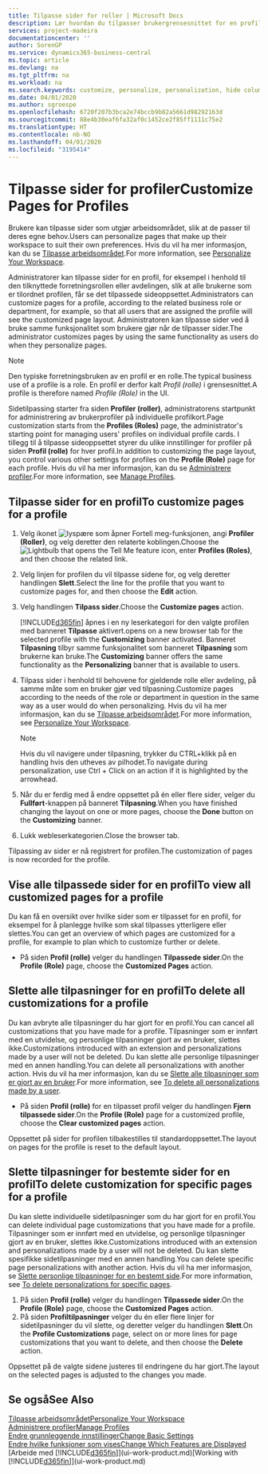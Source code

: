 ```yaml
---
title: Tilpasse sider for roller | Microsoft Docs
description: Lær hvordan du tilpasser brukergrensesnittet for en profil (rolle), slik at alle brukere som har tilordnet rollen, ser et tilpasset arbeidsområde.
services: project-madeira
documentationcenter: ''
author: SorenGP
ms.service: dynamics365-business-central
ms.topic: article
ms.devlang: na
ms.tgt_pltfrm: na
ms.workload: na
ms.search.keywords: customize, personalize, personalization, hide columns, remove fields, move fields
ms.date: 04/01/2020
ms.author: sgroespe
ms.openlocfilehash: 6720f207b3bca2e74bccb9b82a5661d98292163d
ms.sourcegitcommit: 88e4b30eaf6fa32af0c1452ce2f85ff1111c75e2
ms.translationtype: HT
ms.contentlocale: nb-NO
ms.lasthandoff: 04/01/2020
ms.locfileid: "3195414"
---
```

# <a name="customize-pages-for-profiles"></a><span data-ttu-id="a862b-103">Tilpasse sider for profiler</span><span class="sxs-lookup"><span data-stu-id="a862b-103">Customize Pages for Profiles</span></span>
<span data-ttu-id="a862b-104">Brukere kan tilpasse sider som utgjør arbeidsområdet, slik at de passer til deres egne behov.</span><span class="sxs-lookup"><span data-stu-id="a862b-104">Users can personalize pages that make up their workspace to suit their own preferences.</span></span> <span data-ttu-id="a862b-105">Hvis du vil ha mer informasjon, kan du se [Tilpasse arbeidsområdet](ui-personalization-user.md).</span><span class="sxs-lookup"><span data-stu-id="a862b-105">For more information, see [Personalize Your Workspace](ui-personalization-user.md).</span></span>

<span data-ttu-id="a862b-106">Administratorer kan tilpasse sider for en profil, for eksempel i henhold til den tilknyttede forretningsrollen eller avdelingen, slik at alle brukerne som er tilordnet profilen, får se det tilpassede sideoppsettet.</span><span class="sxs-lookup"><span data-stu-id="a862b-106">Administrators can customize pages for a profile, according to the related business role or department, for example, so that all users that are assigned the profile will see the customized page layout.</span></span> <span data-ttu-id="a862b-107">Administratoren kan tilpasse sider ved å bruke samme funksjonalitet som brukere gjør når de tilpasser sider.</span><span class="sxs-lookup"><span data-stu-id="a862b-107">The administrator customizes pages by using the same functionality as users do when they personalize pages.</span></span>

> [!NOTE]
> <span data-ttu-id="a862b-108">Den typiske forretningsbruken av en profil er en rolle.</span><span class="sxs-lookup"><span data-stu-id="a862b-108">The typical business use of a profile is a role.</span></span> <span data-ttu-id="a862b-109">En profil er derfor kalt *Profil (rolle)* i grensesnittet.</span><span class="sxs-lookup"><span data-stu-id="a862b-109">A profile is therefore named *Profile (Role)* in the UI.</span></span>

<span data-ttu-id="a862b-110">Sidetilpassing starter fra siden **Profiler (roller)**, administratorens startpunkt for administrering av brukerprofiler på individuelle profilkort.</span><span class="sxs-lookup"><span data-stu-id="a862b-110">Page customization starts from the **Profiles (Roles)** page, the administrator's starting point for managing users' profiles on individual profile cards.</span></span> <span data-ttu-id="a862b-111">I tillegg til å tilpasse sideoppsettet styrer du ulike innstillinger for profiler på siden **Profil (rolle)** for hver profil.</span><span class="sxs-lookup"><span data-stu-id="a862b-111">In addition to customizing the page layout, you control various other settings for profiles on the **Profile (Role)** page for each profile.</span></span> <span data-ttu-id="a862b-112">Hvis du vil ha mer informasjon, kan du se [Administrere profiler](admin-users-profiles-roles.md).</span><span class="sxs-lookup"><span data-stu-id="a862b-112">For more information, see [Manage Profiles](admin-users-profiles-roles.md).</span></span>

## <a name="to-customize-pages-for-a-profile"></a><span data-ttu-id="a862b-113">Tilpasse sider for en profil</span><span class="sxs-lookup"><span data-stu-id="a862b-113">To customize pages for a profile</span></span>
1. <span data-ttu-id="a862b-114">Velg ikonet ![lyspære som åpner Fortell meg-funksjonen](media/ui-search/search_small.png "Fortell hva du vil gjøre"), angi **Profiler (Roller)**, og velg deretter den relaterte koblingen.</span><span class="sxs-lookup"><span data-stu-id="a862b-114">Choose the ![Lightbulb that opens the Tell Me feature](media/ui-search/search_small.png "Tell me what you want to do") icon, enter **Profiles (Roles)**, and then choose the related link.</span></span>
2. <span data-ttu-id="a862b-115">Velg linjen for profilen du vil tilpasse sidene for, og velg deretter handlingen **Slett**.</span><span class="sxs-lookup"><span data-stu-id="a862b-115">Select the line for the profile that you want to customize pages for, and then choose the **Edit** action.</span></span>
3. <span data-ttu-id="a862b-116">Velg handlingen **Tilpass sider**.</span><span class="sxs-lookup"><span data-stu-id="a862b-116">Choose the **Customize pages** action.</span></span>

    [!INCLUDE[d365fin](includes/d365fin_md.md)] <span data-ttu-id="a862b-117">åpnes i en ny leserkategori for den valgte profilen med banneret **Tilpasse** aktivert.</span><span class="sxs-lookup"><span data-stu-id="a862b-117">opens on a new browser tab for the selected profile with the **Customizing** banner activated.</span></span> <span data-ttu-id="a862b-118">Banneret **Tilpasning** tilbyr samme funksjonalitet som banneret **Tilpasning** som brukerne kan bruke.</span><span class="sxs-lookup"><span data-stu-id="a862b-118">The **Customizing** banner offers the same functionality as the **Personalizing** banner that is available to users.</span></span>

4. <span data-ttu-id="a862b-119">Tilpass sider i henhold til behovene for gjeldende rolle eller avdeling, på samme måte som en bruker gjør ved tilpasning.</span><span class="sxs-lookup"><span data-stu-id="a862b-119">Customize pages according to the needs of the role or department in question in the same way as a user would do when personalizing.</span></span> <span data-ttu-id="a862b-120">Hvis du vil ha mer informasjon, kan du se [Tilpasse arbeidsområdet](ui-personalization-user.md).</span><span class="sxs-lookup"><span data-stu-id="a862b-120">For more information, see [Personalize Your Workspace](ui-personalization-user.md).</span></span>

    > [!NOTE]
    > <span data-ttu-id="a862b-121">Hvis du vil navigere under tilpasning, trykker du CTRL+klikk på en handling hvis den utheves av pilhodet.</span><span class="sxs-lookup"><span data-stu-id="a862b-121">To navigate during personalization, use Ctrl + Click on an action if it is highlighted by the arrowhead.</span></span>

5. <span data-ttu-id="a862b-122">Når du er ferdig med å endre oppsettet på én eller flere sider, velger du **Fullført**-knappen på banneret **Tilpasning**.</span><span class="sxs-lookup"><span data-stu-id="a862b-122">When you have finished changing the layout on one or more pages, choose the **Done** button on the **Customizing** banner.</span></span>
6. <span data-ttu-id="a862b-123">Lukk webleserkategorien.</span><span class="sxs-lookup"><span data-stu-id="a862b-123">Close the browser tab.</span></span>

<span data-ttu-id="a862b-124">Tilpassing av sider er nå registrert for profilen.</span><span class="sxs-lookup"><span data-stu-id="a862b-124">The customization of pages is now recorded for the profile.</span></span>

## <a name="to-view-all-customized-pages-for-a-profile"></a><span data-ttu-id="a862b-125">Vise alle tilpassede sider for en profil</span><span class="sxs-lookup"><span data-stu-id="a862b-125">To view all customized pages for a profile</span></span>
<span data-ttu-id="a862b-126">Du kan få en oversikt over hvilke sider som er tilpasset for en profil, for eksempel for å planlegge hvilke som skal tilpasses ytterligere eller slettes.</span><span class="sxs-lookup"><span data-stu-id="a862b-126">You can get an overview of which pages are customized for a profile, for example to plan which to customize further or delete.</span></span>

- <span data-ttu-id="a862b-127">På siden **Profil (rolle)** velger du handlingen **Tilpassede sider**.</span><span class="sxs-lookup"><span data-stu-id="a862b-127">On the **Profile (Role)** page, choose the **Customized Pages** action.</span></span>

## <a name="to-delete-all-customizations-for-a-profile"></a><span data-ttu-id="a862b-128">Slette alle tilpasninger for en profil</span><span class="sxs-lookup"><span data-stu-id="a862b-128">To delete all customizations for a profile</span></span>
<span data-ttu-id="a862b-129">Du kan avbryte alle tilpasninger du har gjort for en profil.</span><span class="sxs-lookup"><span data-stu-id="a862b-129">You can cancel all customizations that you have made for a profile.</span></span> <span data-ttu-id="a862b-130">Tilpasninger som er innført med en utvidelse, og personlige tilpasninger gjort av en bruker, slettes ikke.</span><span class="sxs-lookup"><span data-stu-id="a862b-130">Customizations introduced with an extension and personalizations made by a user will not be deleted.</span></span> <span data-ttu-id="a862b-131">Du kan slette alle personlige tilpasninger med en annen handling.</span><span class="sxs-lookup"><span data-stu-id="a862b-131">You can delete all personalizations with another action.</span></span> <span data-ttu-id="a862b-132">Hvis du vil ha mer informasjon, kan du se [Slette alle tilpasninger som er gjort av en bruker](admin-users-profiles-roles.md#to-delete-all-personalizations-made-by-a-user).</span><span class="sxs-lookup"><span data-stu-id="a862b-132">For more information, see [To delete all personalizations made by a user](admin-users-profiles-roles.md#to-delete-all-personalizations-made-by-a-user).</span></span>

- <span data-ttu-id="a862b-133">På siden **Profil (rolle)** for en tilpasset profil velger du handlingen **Fjern tilpassede sider**.</span><span class="sxs-lookup"><span data-stu-id="a862b-133">On the **Profile (Role)** page for a customized profile, choose the **Clear customized pages** action.</span></span>

<span data-ttu-id="a862b-134">Oppsettet på sider for profilen tilbakestilles til standardoppsettet.</span><span class="sxs-lookup"><span data-stu-id="a862b-134">The layout on pages for the profile is reset to the default layout.</span></span>  

## <a name="to-delete-customization-for-specific-pages-for-a-profile"></a><span data-ttu-id="a862b-135">Slette tilpasninger for bestemte sider for en profil</span><span class="sxs-lookup"><span data-stu-id="a862b-135">To delete customization for specific pages for a profile</span></span>
<span data-ttu-id="a862b-136">Du kan slette individuelle sidetilpasninger som du har gjort for en profil.</span><span class="sxs-lookup"><span data-stu-id="a862b-136">You can delete individual page customizations that you have made for a profile.</span></span> <span data-ttu-id="a862b-137">Tilpasninger som er innført med en utvidelse, og personlige tilpasninger gjort av en bruker, slettes ikke.</span><span class="sxs-lookup"><span data-stu-id="a862b-137">Customizations introduced with an extension and personalizations made by a user will not be deleted.</span></span> <span data-ttu-id="a862b-138">Du kan slette spesifikke sidetilpasninger med en annen handling.</span><span class="sxs-lookup"><span data-stu-id="a862b-138">You can delete specific page personalizations with another action.</span></span> <span data-ttu-id="a862b-139">Hvis du vil ha mer informasjon, se [Slette personlige tilpasninger for en bestemt side](admin-users-profiles-roles.md#to-delete-personalizations-for-specific-pages).</span><span class="sxs-lookup"><span data-stu-id="a862b-139">For more information, see [To delete personalizations for specific pages](admin-users-profiles-roles.md#to-delete-personalizations-for-specific-pages).</span></span>

1. <span data-ttu-id="a862b-140">På siden **Profil (rolle)** velger du handlingen **Tilpassede sider**.</span><span class="sxs-lookup"><span data-stu-id="a862b-140">On the **Profile (Role)** page, choose the **Customized Pages** action.</span></span>
2. <span data-ttu-id="a862b-141">På siden **Profiltilpasninger** velger du én eller flere linjer for sidetilpasninger du vil slette, og deretter velger du handlingen **Slett**.</span><span class="sxs-lookup"><span data-stu-id="a862b-141">On the **Profile Customizations** page, select on or more lines for page customizations that you want to delete, and then choose the **Delete** action.</span></span>

<span data-ttu-id="a862b-142">Oppsettet på de valgte sidene justeres til endringene du har gjort.</span><span class="sxs-lookup"><span data-stu-id="a862b-142">The layout on the selected pages is adjusted to the changes you made.</span></span>

## <a name="see-also"></a><span data-ttu-id="a862b-143">Se også</span><span class="sxs-lookup"><span data-stu-id="a862b-143">See Also</span></span>
[<span data-ttu-id="a862b-144">Tilpasse arbeidsområdet</span><span class="sxs-lookup"><span data-stu-id="a862b-144">Personalize Your Workspace</span></span>](ui-personalization-user.md)  
[<span data-ttu-id="a862b-145">Administrere profiler</span><span class="sxs-lookup"><span data-stu-id="a862b-145">Manage Profiles</span></span>](admin-users-profiles-roles.md)  
[<span data-ttu-id="a862b-146">Endre grunnleggende innstillinger</span><span class="sxs-lookup"><span data-stu-id="a862b-146">Change Basic Settings</span></span>](ui-change-basic-settings.md)  
[<span data-ttu-id="a862b-147">Endre hvilke funksjoner som vises</span><span class="sxs-lookup"><span data-stu-id="a862b-147">Change Which Features are Displayed</span></span>](ui-experiences.md)  
<span data-ttu-id="a862b-148">[Arbeide med [!INCLUDE[d365fin](includes/d365fin_md.md)]](ui-work-product.md)</span><span class="sxs-lookup"><span data-stu-id="a862b-148">[Working with [!INCLUDE[d365fin](includes/d365fin_md.md)]](ui-work-product.md)</span></span>  
